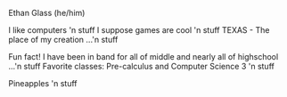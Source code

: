 Ethan Glass (he/him)

I like computers 'n stuff
I suppose games are cool 'n stuff
TEXAS - The place of my creation     ...'n stuff


Fun fact! I have been in band for all of middle and nearly all of highschool         ...'n stuff
Favorite classes: Pre-calculus and Computer Science 3 'n stuff



Pineapples 'n stuff
